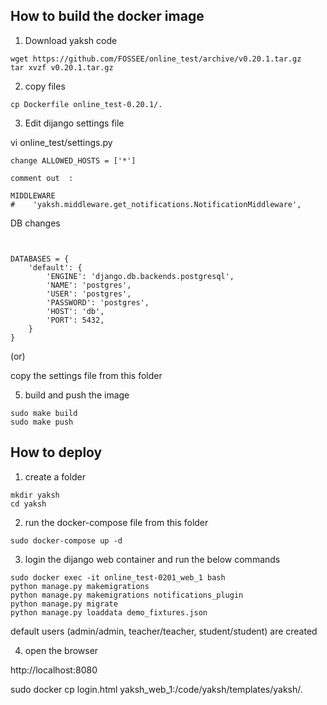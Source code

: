 ## How to build the docker image


1. Download yaksh code

```
wget https://github.com/FOSSEE/online_test/archive/v0.20.1.tar.gz
tar xvzf v0.20.1.tar.gz
```

2. copy files

```
cp Dockerfile online_test-0.20.1/.
```

3. Edit dijango settings file


vi online_test/settings.py

```
change ALLOWED_HOSTS = ['*']

comment out  :

MIDDLEWARE
#    'yaksh.middleware.get_notifications.NotificationMiddleware',

```

DB changes
```

   
DATABASES = {
    'default': {
        'ENGINE': 'django.db.backends.postgresql',
        'NAME': 'postgres',
        'USER': 'postgres',
        'PASSWORD': 'postgres',
        'HOST': 'db',
        'PORT': 5432,
    }
}

```


(or)

copy the settings file from this folder


5.  build and push the image

```
sudo make build
sudo make push

```

## How to deploy 

1. create a folder 

```
mkdir yaksh
cd yaksh
``` 

2. run the docker-compose file from this folder

```
sudo docker-compose up -d
```


3. login the dijango web container and run the below commands

```
sudo docker exec -it online_test-0201_web_1 bash
python manage.py makemigrations 
python manage.py makemigrations notifications_plugin
python manage.py migrate
python manage.py loaddata demo_fixtures.json
```

default users (admin/admin, teacher/teacher, student/student) are created

4. open the browser

http://localhost:8080





sudo docker cp login.html  yaksh_web_1:/code/yaksh/templates/yaksh/.